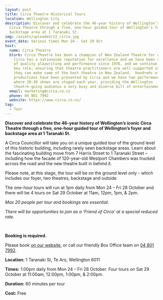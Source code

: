 ```yaml
---
layout: post
title: Circa Theatre Historical Tours
location: Wellington City
description: Discover and celebrate the 46-year history of Wellington’s iconic
  Circa Theatre through a free, one-hour guided tour of Wellington’s foyer and
  backstage area at 1 Taranaki St.
img: /assets/uploaded/22_circa.jpg
event_date: Various times Mon 24 - Sat 29 Oct
host:
  name: Circa Theatre
  blurb: Circa Theatre has been a champion of New Zealand Theatre for 46 years.
    Circa has a nationwide reputation for excellence and we have been champions
    of quality playwriting and performance since 1976, and we continue to take a
    key role; ensuring that theatre practitioners are well-supported so that
    they can make some of the best theatre in New Zealand.  Hundreds of
    productions have been presented by Circa and we have two performance spaces
    where 20-30 shows are staged each year, providing the Wellington
    theatre-going audience a very busy and diverse bill of entertainment!
  email: marketing@circa.co.nz
  phone: 04 801 7992
  website: https://www.circa.co.nz/
tag:
  - Tour
---
```

**Discover and celebrate the 46-year history of Wellington’s iconic Circa Theatre through a free, one-hour guided tour of Wellington’s foyer and backstage area at 1 Taranaki St.**

A Circa Councillor will take you on a unique guided tour of the ground level of this historic building, including rarely seen backstage areas. Learn about the fascinating building move from 7 Harris Street to 1 Taranaki Street – including how the facade of 120-year-old Westport Chambers was trucked across the road and the new theatre built in behind it.

Please note, at this stage, the tour will be on the ground level only - which includes our foyer, two theatres, backstage and outside.

The one-hour tours will run at 1pm daily from Mon 24 – Fri 28 October and there will be 4 tours on Sat 29 October at 11am, 12pm, 1pm, & 2pm.

*Max 20 people per tour and bookings are essential.*

*There will be opportunities to join as a ‘Friend of Circa’ at a special reduced rate.*

<br>

**Booking is required.**

Please book [on our website](https://www.circa.co.nz/), or call our friendly Box Office team on [04 801 7992](tel:048017992).

**Location:** 1 Taranaki St, Te Aro, Wellington 6011

**Times:** 1:00pm daily from Mon 24 – Fri 28 October. Four tours on Sat 29 October at 11:00am, 12:00pm, 1:00pm, & 2:00pm.

**Duration:** 60 minutes per tour

**Cost:** Free